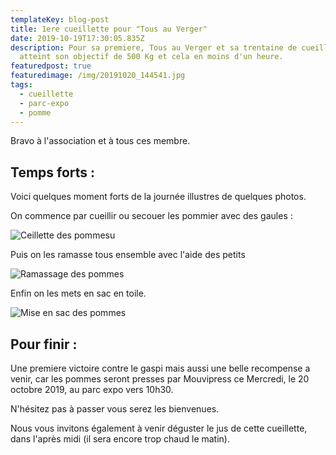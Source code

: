 ```yaml
---
templateKey: blog-post
title: 1ere cueillette pour "Tous au Verger"
date: 2019-10-19T17:30:05.835Z
description: Pour sa premiere, Tous au Verger et sa trentaine de cueilleurs, à
  atteint son objectif de 500 Kg et cela en moins d'un heure.
featuredpost: true
featuredimage: /img/20191020_144541.jpg
tags:
  - cueillette
  - parc-expo
  - pomme
---
```

 Bravo à l'association et à tous ces membre.

## Temps forts :

Voici quelques moment forts de la journée illustres de quelques photos.

On commence par cueillir ou secouer les pommier avec des gaules :

![Ceillette des pommesu](/img/20191020_144541.jpg "Cueillette des pommes")

Puis on les ramasse tous ensemble avec l'aide des petits

![Ramassage des pommes ](/img/20191020_144555.jpg "Ramassage des pommes ")

Enfin on les mets en sac en toile.

![Mise en sac des pommes](/img/20191020_153020.jpg "Mise en sac des pommes")

## Pour finir :

Une premiere victoire contre le gaspi mais aussi une belle recompense a venir, car les pommes seront presses par Mouvipress ce Mercredi, le 20 octobre 2019, au parc expo vers 10h30.

N'hésitez pas à passer vous serez les bienvenues.

Nous vous invitons également à venir déguster le jus de cette cueillette, dans l'après midi (il sera encore trop chaud le matin).